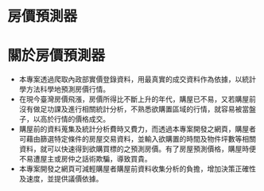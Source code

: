 # 房價預測器

# 關於房價預測器
- 本專案透過爬取內政部實價登錄資料，用最真實的成交資料作為依據，以統計學方法科學地預測房價行情。
- 在現今臺灣房價飛漲，房價所得比不斷上升的年代，購屋已不易，又若購屋前沒有做足功課及進行相關統計分析，不熟悉欲購置區域的行情，就容易被當盤子，以高於行情的價格成交。
- 購屋前的資料蒐集及統計分析費時又費力，而透過本專案開發之網頁，購屋者可藉由篩選特定條件的房屋交易資料，並輸入欲購置的時間及物件坪數等相關資料，就可以快速得到欲購買標的之預測房價。有了房屋預測價格，購屋時便不易遭屋主或房仲之話術欺騙，導致買貴。
- 本專案開發之網頁可減輕購屋者購屋前資料收集分析的負擔，增加決策正確性及速度，並提供議價依據。

<!-- # 如何開始
# 專案畫面與功能介紹
# 安裝
# 專案技術
# 使用技術詳細說明
# 聯絡作者 -->